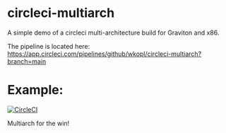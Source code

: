 # circleci-multiarch

A simple demo of a circleci multi-architecture build for Graviton and x86.


The pipeline is located here:  https://app.circleci.com/pipelines/github/wkopl/circleci-multiarch?branch=main


# Example:
[![CircleCI](https://circleci.com/gh/wkopl/circleci-multiarch.svg?style=svg)](https://circleci.com/gh/wkopl/circleci-multiarch)



Multiarch for the win!

